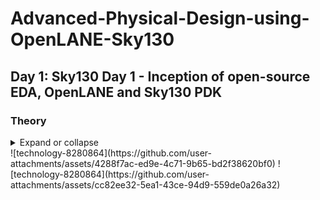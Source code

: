# Advanced-Physical-Design-using-OpenLANE-Sky130
## Day 1: Sky130 Day 1 - Inception of open-source EDA, OpenLANE and Sky130 PDK
### Theory
<details>
  <summary>Expand or collapse</summary>
  In a microcontroller circuit board like THIS one, the CHIP is the component about which we will be referring to in this documentation 
</details>
![technology-8280864](https://github.com/user-attachments/assets/4288f7ac-ed9e-4c71-9b65-bd2f38620bf0)
![technology-8280864](https://github.com/user-attachments/assets/cc82ee32-5ea1-43ce-94d9-559de0a26a32)
